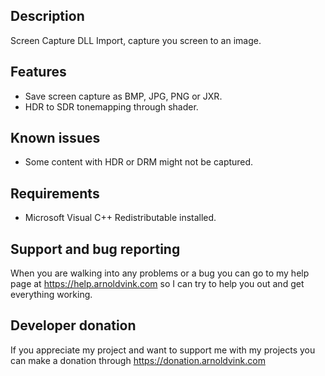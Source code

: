 ## Description
Screen Capture DLL Import, capture you screen to an image.

## Features
- Save screen capture as BMP, JPG, PNG or JXR.
- HDR to SDR tonemapping through shader.

## Known issues
- Some content with HDR or DRM might not be captured.

## Requirements
- Microsoft Visual C++ Redistributable installed.

## Support and bug reporting
When you are walking into any problems or a bug you can go to my help page at https://help.arnoldvink.com so I can try to help you out and get everything working.

## Developer donation
If you appreciate my project and want to support me with my projects you can make a donation through https://donation.arnoldvink.com